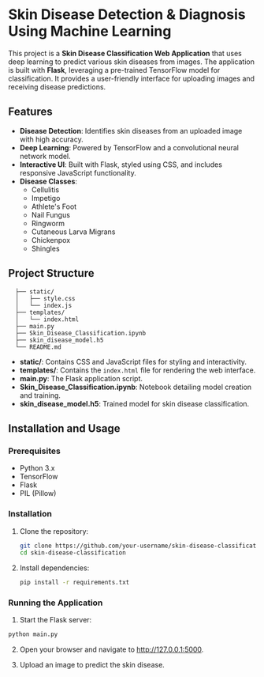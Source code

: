 # Skin Disease Detection & Diagnosis Using Machine Learning

This project is a **Skin Disease Classification Web Application** that uses deep learning to predict various skin diseases from images. The application is built with **Flask**, leveraging a pre-trained TensorFlow model for classification. It provides a user-friendly interface for uploading images and receiving disease predictions.

## Features
- **Disease Detection**: Identifies skin diseases from an uploaded image with high accuracy.
- **Deep Learning**: Powered by TensorFlow and a convolutional neural network model.
- **Interactive UI**: Built with Flask, styled using CSS, and includes responsive JavaScript functionality.
- **Disease Classes**:
  - Cellulitis
  - Impetigo
  - Athlete's Foot
  - Nail Fungus
  - Ringworm
  - Cutaneous Larva Migrans
  - Chickenpox
  - Shingles


## Project Structure
```plaintext
  ├── static/
  │   ├── style.css
  │   └── index.js
  ├── templates/
  │   └── index.html
  ├── main.py
  ├── Skin_Disease_Classification.ipynb
  ├── skin_disease_model.h5
  └── README.md
```

- **static/**: Contains CSS and JavaScript files for styling and interactivity.
- **templates/**: Contains the `index.html` file for rendering the web interface.
- **main.py**: The Flask application script.
- **Skin_Disease_Classification.ipynb**: Notebook detailing model creation and training.
- **skin_disease_model.h5**: Trained model for skin disease classification.

## Installation and Usage
### Prerequisites
- Python 3.x
- TensorFlow
- Flask
- PIL (Pillow)

  
### Installation
1. Clone the repository:
   ```bash
   git clone https://github.com/your-username/skin-disease-classification.git
   cd skin-disease-classification
2. Install dependencies:
   ```bash
   pip install -r requirements.txt

### Running the Application
1. Start the Flask server:
  ```bash
  python main.py
```
2. Open your browser and navigate to http://127.0.0.1:5000.

3. Upload an image to predict the skin disease.


